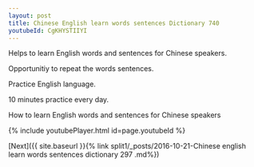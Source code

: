 ```yaml
---
layout: post
title: Chinese English learn words sentences Dictionary 740 
youtubeId: CgKHYSTIIYI
---
```

 
 
Helps to learn English words and sentences for Chinese speakers.

Opportunitiy to repeat the words sentences. 

Practice English language. 
 
10 minutes practice every day. 
 
How to learn English words and sentences for Chinese speakers 
 
{% include youtubePlayer.html id=page.youtubeId %}
 
 
[Next]({{ site.baseurl }}{% link  split1/_posts/2016-10-21-Chinese english learn words sentences dictionary 297 .md%})
 
